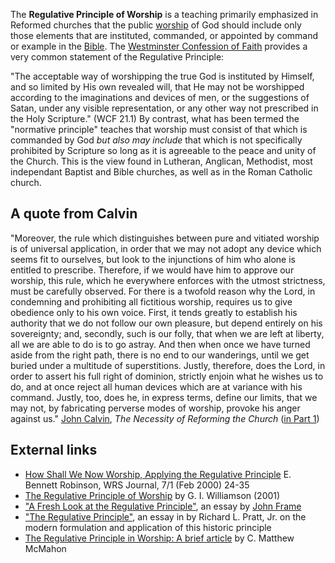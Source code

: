The **Regulative Principle of Worship** is a teaching primarily
emphasized in Reformed churches that the public
[worship](Worship "Worship") of God should include only those
elements that are instituted, commanded, or appointed by command or
example in the [Bible](Bible "Bible"). The
[Westminster Confession of Faith](Westminster_Confession_of_Faith "Westminster Confession of Faith")
provides a very common statement of the Regulative Principle:

"The acceptable way of worshipping the true God is instituted by
Himself, and so limited by His own revealed will, that He may not
be worshipped according to the imaginations and devices of men, or
the suggestions of Satan, under any visible representation, or any
other way not prescribed in the Holy Scripture." (WCF 21.1)
By contrast, what has been termed the "normative principle" teaches
that worship must consist of that which is commanded by God
*but also may include* that which is not specifically prohibited by
Scripture so long as it is agreeable to the peace and unity of the
Church. This is the view found in Lutheran, Anglican, Methodist,
most independant Baptist and Bible churches, as well as in the
Roman Catholic church.

## A quote from Calvin

"Moreover, the rule which distinguishes between pure and vitiated
worship is of universal application, in order that we may not adopt
any device which seems fit to ourselves, but look to the
injunctions of him who alone is entitled to prescribe. Therefore,
if we would have him to approve our worship, this rule, which he
everywhere enforces with the utmost strictness, must be carefully
observed. For there is a twofold reason why the Lord, in condemning
and prohibiting all fictitious worship, requires us to give
obedience only to his own voice. First, it tends greatly to
establish his authority that we do not follow our own pleasure, but
depend entirely on his sovereignty; and, secondly, such is our
folly, that when we are left at liberty, all we are able to do is
to go astray. And then when once we have turned aside from the
right path, there is no end to our wanderings, until we get buried
under a multitude of superstitions. Justly, therefore, does the
Lord, in order to assert his full right of dominion, strictly
enjoin what he wishes us to do, and at once reject all human
devices which are at variance with his command. Justly, too, does
he, in express terms, define our limits, that we may not, by
fabricating perverse modes of worship, provoke his anger against
us." [John Calvin](John_Calvin "John Calvin"),
*The Necessity of Reforming the Church*
([in Part 1](http://www.swrb.com/newslett/actualNLs/NRC_ch00.htm))

## External links

-   [How Shall We Now Worship, Applying the Regulative Principle](http://www.wrs.edu/Materials_for_Web_Site/Journals/7-1%20Feb-2000/Robinson%20-%20Regulative%20Principle.pdf)
    E. Bennett Robinson, WRS Journal, 7/1 (Feb 2000) 24-35
-   [The Regulative Principle of Worship](http://www.reformedprescambridge.com/articles/ICRC_RPW_Final.pdf)
    by G. I. Williamson (2001)
-   ["A Fresh Look at the Regulative Principle"](http://reformedperspectives.org/newfiles/joh_frame/Frame.Ethics2005.AFreshLookattheRegulativePrinciple.pdf),
    an essay by [John Frame](John_Frame "John Frame")
-   ["The Regulative Principle"](http://reformedperspectives.org/newfiles/ric_pratt/TH.Pratt.Reg.Princ.pdf),
    an essay in by Richard L. Pratt, Jr. on the modern formulation and
    application of this historic principle
-   [The Regulative Principle in Worship: A brief article](http://www.apuritansmind.com/PuritanWorship/McMahonRegulativePrinciple.htm)
    by C. Matthew McMahon




